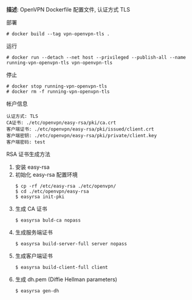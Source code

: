 **描述**: OpenVPN Dockerfile 配置文件, 认证方式 TLS

部署

```
# docker build --tag vpn-openvpn-tls .
```

运行

```
# docker run --detach --net host --privileged --publish-all --name running-vpn-openvpn-tls vpn-openvpn-tls
```

停止

```
# docker stop running-vpn-openvpn-tls
# docker rm -f running-vpn-openvpn-tls
```

帐户信息

```
认证方式: TLS
CA证书: ./etc/openvpn/easy-rsa/pki/ca.crt
客户端证书: ./etc/openvpn/easy-rsa/pki/issued/client.crt
客户端密钥: ./etc/openvpn/easy-rsa/pki/private/client.key
客户端密码: test
```

RSA 证书生成方法

1. 安装 easy-rsa
2. 初始化 easy-rsa 配置环境
   ```
   $ cp -rf /etc/easy-rsa ./etc/openvpn/
   $ cd ./etc/openvpn/easy-rsa
   $ easyrsa init-pki
   ```
3. 生成 CA 证书
   ```
   $ easyrsa buld-ca nopass
   ```
4. 生成服务端证书
   ```
   $ easyrsa build-server-full server nopass
   ```
4. 生成客户端证书
   ```
   $ easyrsa build-client-full client
   ```
5. 生成 dh.pem (Diffie Hellman parameters)
   ```
   $ easyrsa gen-dh
   ```

